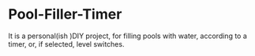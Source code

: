 
# Pool-Filler-Timer

It is a personal(ish )DIY project, for filling pools with water, according to a timer, or, if selected, level switches.
